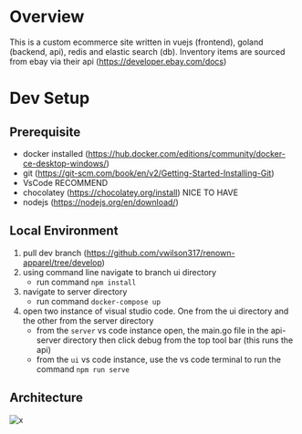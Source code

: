 # Overview
This is a custom ecommerce site written in vuejs (frontend), goland (backend, api), redis and elastic search (db). Inventory items are sourced from ebay via their api (https://developer.ebay.com/docs)

# Dev Setup
## Prerequisite
* docker installed (https://hub.docker.com/editions/community/docker-ce-desktop-windows/)
* git (https://git-scm.com/book/en/v2/Getting-Started-Installing-Git)
* VsCode RECOMMEND
* chocolatey (https://chocolatey.org/install) NICE TO HAVE
* nodejs (https://nodejs.org/en/download/)

## Local Environment
1. pull dev branch (https://github.com/vwilson317/renown-apparel/tree/develop)
2. using command line navigate to branch ui directory
    * run command `npm install`
3. navigate to server directory
    * run command `docker-compose up`
4. open two instance of visual studio code. One from the ui directory and the other from the server directory
    * from the `server` vs code instance open, the main.go file in the api-server directory then click debug from the top tool bar (this runs the api)
    * from the `ui` vs code instance, use the vs code terminal to run the command `npm run serve`

## Architecture 


![x](https://app.lucidchart.com/publicSegments/view/44b229ed-92bb-487a-b40a-38a9a87d6559/image.png)